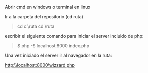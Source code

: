 Abrir cmd en windows o terminal en linux

Ir a la carpeta del repositorio (cd ruta)

> cd c:\ruta
> cd \ruta

escribir el siguiente comando para iniciar el server incluido de php:

> $ php -S localhost:8000 index.php

Una vez iniciado el server ir al navegador en la ruta:

[http:\\\\localhost:8000\\wizzard.php](http:\\\\localhost:8000\\wizzard.php)
